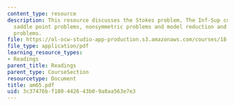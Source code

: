 ```yaml
---
content_type: resource
description: This resource discusses the Stokes problem, The Inf-Sup condition, preconditioning
  saddle point problems, nonsymmetric problems and model reduction and advection-diffusion
  problems.
file: https://ol-ocw-studio-app-production.s3.amazonaws.com/courses/18-086-mathematical-methods-for-engineers-ii-spring-2006/3c37476bf180442643b09a8aa563e7e3_am65.pdf
file_type: application/pdf
learning_resource_types:
- Readings
parent_title: Readings
parent_type: CourseSection
resourcetype: Document
title: am65.pdf
uid: 3c37476b-f180-4426-43b0-9a8aa563e7e3
---
```

